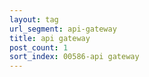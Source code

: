 ```yaml
---
layout: tag
url_segment: api-gateway
title: api gateway
post_count: 1
sort_index: 00586-api gateway
---
```

